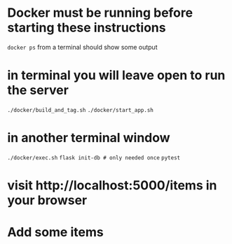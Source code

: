 # Docker must be running before starting these instructions
`docker ps` from a terminal should show some output

# in terminal you will leave open to run the server
`./docker/build_and_tag.sh`
`./docker/start_app.sh`

# in another terminal window
`./docker/exec.sh`
`flask init-db # only needed once`
`pytest`

# visit http://localhost:5000/items in your browser
# Add some items
